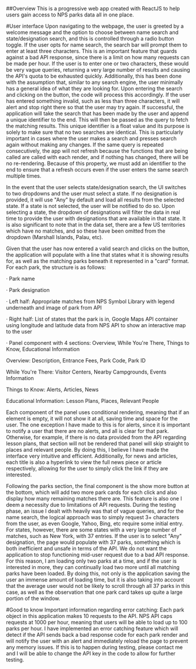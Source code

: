 ##Overview
This is a progressive web app created with ReactJS to help users gain access to NPS parks data all in one place.

#User interface
Upon navigating to the webpage, the user is greeted by a welcome message and the option to choose between name search and state/designation search, and this is controlled through a radio button toggle. If the user opts for name search, the search bar will prompt them to enter at least three characters. This is an important feature that guards against a bad API response, since there is a limit on how many requests can be made per hour. If the user is to enter one or two characters, these would be very vague queries, returning a very large number of results and causing the API's quota to be exhausted quickly. Additionally, this has been done with the assumption that, similar to any search engine, the user minimally has a general idea of what they are looking for. Upon entering the search and clicking on the button, the code will process this accordingly. If the user has entered something invalid, such as less than three characters, it will alert and stop right there so that the user may try again. If successful, the application will take the search that has been made by the user and append a unique identifier to the end. This will then be passed as the query to fetch the matching results. This unique identifier is a float value and its purpose is solely to make sure that no two searches are identical. This is particularly important in cases where the user makes a search and presses search again without making any changes. If the same query is repeated consecutively, the app will not refresh because the functions that are being called are called with each render, and if nothing has changed, there will be no re-rendering. Because of this property, we must add an identifier to the end to ensure that a refresh occurs even if the user enters the same search multiple times. 

In the event that the user selects state/designation search, the UI switches to two dropdowns and the user must select a state. If no designation is provided, it will use "Any" by default and load all results from the selected state. If a state is not selected, the user will be notified to do so. Upon selecting a state, the dropdown of designations will filter the data in real time to provide the user with designations that are available in that state. It is also significant to note that in the data set, there are a few US territories which have no matches, and so these have been omitted from the dropdown (Marshall Islands, Palau, etc). 

Given that the user has now entered a valid search and clicks on the button, the application will populate with a line that states what it is showing results for, as well as the matching parks beneath it represented in a "card" format. For each park, the structure is as follows:

·       Park name

·       Park designation

·       Left half: Appropriate matches from NPS Symbol Library with legend underneath and image of park from API

·       Right half: List of states that the park is in, Google Maps API container using longitude and latitude data from NPS API to show an interactive map to the user

·       Panel component with 4 sections: Overview, While You're There, Things to Know, Educational Information

Overview: Description, Entrance Fees, Park Code, Park ID

While You're There: Visitor Centers, Nearby Campgrounds, Events Information

Things to Know: Alerts, Articles, News

Educational Information: Lesson Plans, Places, Relevant People

Each component of the panel uses conditional rendering, meaning that if an element is empty, it will not show it at all, saving time and space for the user. The one exception I have made to this is for alerts, since it is important to notify a user that there are no alerts, and all is clear for that park. Otherwise, for example, if there is no data provided from the API regarding lesson plans, that section will not be rendered that panel will skip straight to places and relevant people. By doing this, I believe I have made the interface very intuitive and efficient. Additionally, for news and articles, each title is also a hyperlink to view the full news piece or article respectively, allowing for the user to simply click the link if they are interested. 

Following the parks section, the final component is the show more button at the bottom, which will add two more park cards for each click and also display how many remaining matches there are. This feature is also one I deem a necessity due to limitations of API requests. During the testing phase, an issue I dealt with heavily was that of vague queries, and for the name search, the logical approach was to simply request 3+ characters from the user, as even Google, Yahoo, Bing, etc require some initial entry. For states, however, there are some states with a very large number of matches, such as New York, with 37 entries.  If the user is to select "Any" designation, the page would populate with 37 parks, something which is both inefficient and unsafe in terms of the API. We do not want the application to stop functioning mid-user request due to a bad API response. For this reason, I am loading only two parks at a time, and if the user is interested in more, they can continually load two more until all matching parks have been loaded. By doing this, not only is the application saving the user an immense amount of loading time, but it is also taking into account that the average user would not be likely to scroll through all 37 parks in this case, as well as the observation that one park card takes up quite a large portion of the window.

#Good to know
Important information regarding error catching: Each park object in this application makes 10 requests to the API. NPS API caps requests at 1000 per hour, meaning that users will be able to load up to 100 parks per hour. I have implemented an error catching feature which will detect if the API sends back a bad response code for each park render and will notify the user with an alert and immediately reload the page to prevent any memory issues. If this is to happen during testing, please contact me and I will be able to change the API key in the code to allow for further testing. 
